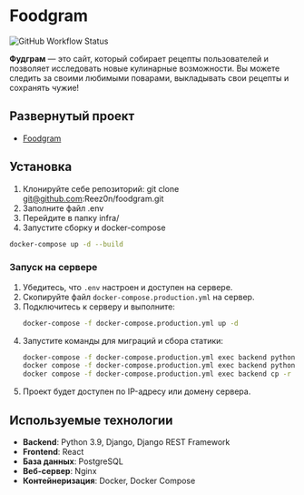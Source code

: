 # Foodgram

![GitHub Workflow Status](https://github.com/Jlanceth/foodgram/actions/workflows/main.yml/badge.svg)

**Фудграм** — это сайт, который собирает рецепты пользователей и позволяет исследовать новые кулинарные возможности. Вы можете следить за своими любимыми поварами, выкладывать свои рецепты и сохранять чужие!

## Развернутый проект

- [Foodgram](https://foodg.myftp.org/)

## Установка

1. Клонируйте себе репозиторий: git clone git@github.com:Reez0n/foodgram.git
2. Заполните файл .env
3. Перейдите в папку infra/
4. Запустите сборку и docker-compose
```bash
docker-compose up -d --build
```

### Запуск на сервере

1. Убедитесь, что `.env` настроен и доступен на сервере.
2. Скопируйте файл `docker-compose.production.yml` на сервер.
3. Подключитесь к серверу и выполните:
    ```bash
    docker-compose -f docker-compose.production.yml up -d
    ```
4. Запустите команды для миграций и сбора статики:
    ```bash
    docker-compose -f docker-compose.production.yml exec backend python manage.py migrate
    docker compose -f docker-compose.production.yml exec backend python manage.py collectstatic
    docker compose -f docker-compose.production.yml exec backend cp -r /app/collected_static/. /backend_static/static/
    ```
5. Проект будет доступен по IP-адресу или домену сервера.

## Используемые технологии

- **Backend**: Python 3.9, Django, Django REST Framework
- **Frontend**: React
- **База данных**: PostgreSQL
- **Веб-сервер**: Nginx
- **Контейнеризация**: Docker, Docker Compose
